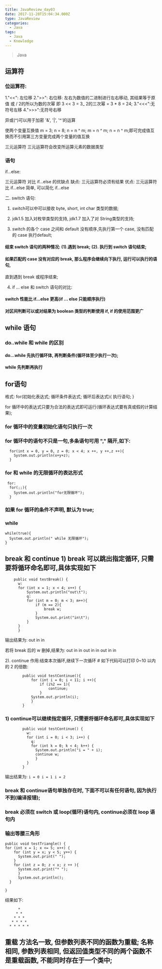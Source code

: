 ```yaml
---
title: JavaReview_day03
date: 2017-11-28T15:04:34.000Z
type: JavaReview
categories:
  - Java
tags:
  - Java
  - Knowledge
---
```


> Java

## 运算符

### 位运算符:

1."<<": 左位移 2.">>": 右位移: 左右为数值的二进制进行左右移动, 其结果等于原值 或 / 2的所以为数的次幂 即 3 << 3 = 3_ 2的三次幂 = 3 * 8 = 24; 3."<<<":无符号左移 4.">>>":无符号右移

异或(^)可以用于加密 '&', '|', '^'的运算

使两个变量互换值 m = 3; n = 8; n = n ^ m; m = n ^ m; n = n ^ m;即可完成值互换而不引用第三方变量完成两个变量的值互换

三元运算符 三元运算符会改变所运算元素的数据类型

### 语句

if...else:

三元运算符 对比 if...else 的优缺点 缺点: 三元运算符必须有结果 优点: 三元运算符比 if...else 简单, 可以简化 if...else

二. switch 语句:

1) switch可以中可以接收 byte, short, int char 类型的数据;

2) jdk1.5 加入对枚举类型的支持, jdk1.7 加入了对 String类型的支持;

3) switch 的各个 case 之间和 default 没有顺序,先执行第一个 case, 没有匹配的 case 执行default;


#### 结束 switch 语句的两种情况: (1).遇到 break; (2). 执行到 switch 语句结束;

#### 如果匹配的 case  没有对应的 break, 那么程序会继续向下执行, 运行可以执行的语句,
  直到遇到 break 或程序结束;

4) if ... else 和 switch 语句的对比:

#### switch 性能比 if...else 更高(if ... else 只能顺序执行)

#### 对区间判断可以或对结果为 boolean 类型的判断使用 if, if 的使用范围更广

##  while 语句

### do..while 和 while 的区别


#### do...while 先执行循环体, 再判断条件(循环体至少执行一次);
#### while 先判断再执行


## for语句

格式: for(初始化表达式; 循环条件表达式; 循环后表达式){ 执行语句; }


for 循环中的表达式只要为合法的表达式即可运行(循环表达式要有真或假的计算结果);


### for 循环中的变量初始化语句只执行一次

### for 循环中的语句不只是一句,多条语句可用 "," 隔开,如下:

```
  for(int x = 0, y = 0, z = 0; x < 4; x ++, y ++,z ++){
    System.out.println(x+y+z);
  }
```

### for 和 while 的无限循环的表达形式

```
 for:
  for(;;){
    System.out.println("for无限循环");
  }
```
### 如果 for 循环的条件不声明, 默认为 true;

### while
```
while(true){
  System.out.println(" while 无限循环");
}
```

## break 和 continue 1) break 可以跳出指定循环, 只需要将循环命名即可,具体实现如下


```
    public void testBreak() {
      w:
      for (int x = 1; x < 4; x++) {
          System.out.println("out\t");
          q:
          for (int m = 0; m < 3; m++){
              if (m == 2){
                  break w;
              }
              System.out.print("in\t");
          }
      }
      }
```

  输出结果为: out    in    in

  若将 break 后的 w 删掉,结果为: out    in    in    out    in    in    out    in    in


  2). continue
    作用:结束本次循环,继续下一次循环
    # 如下代码可以打印 0~10 以内的 2 的倍数:
```
        public void testContinue(){
            for (int i = 0; i < 11; i ++){
                if (i%2 == 1){
                    continue;
                }
            System.out.println(i);
            }
        }
```

### 1)  continue可以继续指定循环, 只需要将循环命名即可,具体实现如下
```
        public void testContinue() {
          w:
          for (int i = 0; i < 3; i++) {
            q:
            for (int k = 0; k < 4; k++) {
              System.out.println("i = " + i);
              continue w;
              }
          }
        }
```

输出结果为:
    ```
               i = 0
               i = 1
               i = 2
    ```
### break 和 continue语句单独存在时, 下面不可以有任何语句, 因为执行不到(编译报错);

### break 必须在 switch 或 loop(循环)语句内, continue必须在 loop 语句内

### 输出等腰三角形
```
public void testTriangle() {
for (int x = 1; x <= 5; x++) {
    for (int y = x; y < 5; y++) {
      System.out.print(" ");
    }
    for (int z = 0; z < x; z ++ ){
      System.out.print("* ");
      }
      System.out.println();
  }

}

```

  结果如下:

```
      *
     * *
    * * *
   * * * *
  * * * * *
```
## 重载 方法名一致, 但参数列表不同的函数为重载; 名称相同, 参数列表相同, 但返回值类型不同的两个函数不是重载函数, 不能同时存在于一个类中;
